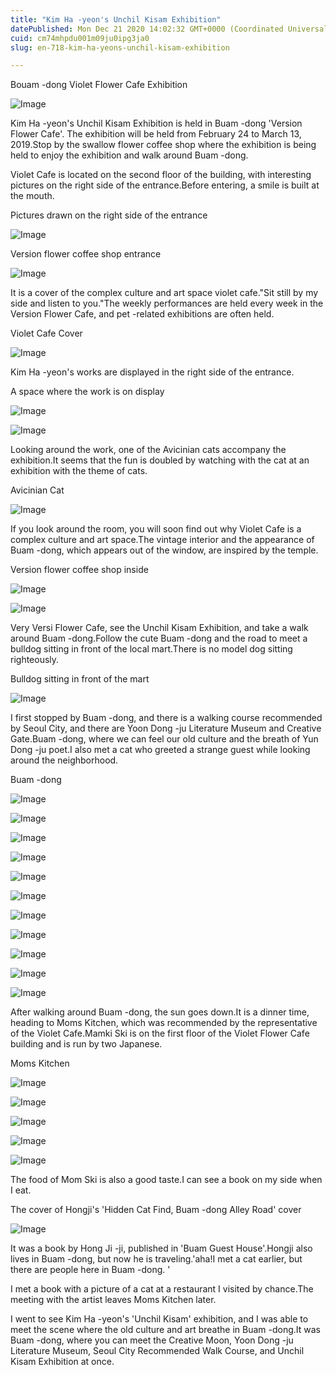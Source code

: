 ```yaml
---
title: "Kim Ha -yeon's Unchil Kisam Exhibition"
datePublished: Mon Dec 21 2020 14:02:32 GMT+0000 (Coordinated Universal Time)
cuid: cm74mhpdu001m09ju0ipg3ja0
slug: en-718-kim-ha-yeons-unchil-kisam-exhibition

---
```



Bouam -dong Violet Flower Cafe Exhibition

![Image](https://cdn.hashnode.com/res/hashnode/image/upload/v1739528672485/43920ebd-a75d-4d44-9410-30b6a756c538.jpeg)

Kim Ha -yeon's Unchil Kisam Exhibition is held in Buam -dong 'Version Flower Cafe'. The exhibition will be held from February 24 to March 13, 2019.Stop by the swallow flower coffee shop where the exhibition is being held to enjoy the exhibition and walk around Buam -dong.

Violet Cafe is located on the second floor of the building, with interesting pictures on the right side of the entrance.Before entering, a smile is built at the mouth.

Pictures drawn on the right side of the entrance

![Image](https://cdn.hashnode.com/res/hashnode/image/upload/v1739528674797/e0f559de-2c62-4551-a770-63117d86b7fc.jpeg)

Version flower coffee shop entrance

![Image](https://cdn.hashnode.com/res/hashnode/image/upload/v1739528676895/0f3cc0ab-35e3-4af8-bbe7-9b209e758205.jpeg)

It is a cover of the complex culture and art space violet cafe."Sit still by my side and listen to you."The weekly performances are held every week in the Version Flower Cafe, and pet -related exhibitions are often held.

Violet Cafe Cover

![Image](https://cdn.hashnode.com/res/hashnode/image/upload/v1739528678849/cb9c276a-fa45-4be0-b4a3-d9933a47ab1f.jpeg)

Kim Ha -yeon's works are displayed in the right side of the entrance.

A space where the work is on display

![Image](https://cdn.hashnode.com/res/hashnode/image/upload/v1739528680656/0599f0b8-0b21-45d9-bc2b-87409bb48f0c.jpeg)

![Image](https://cdn.hashnode.com/res/hashnode/image/upload/v1739528682587/8a836767-aaff-4dc4-9ca1-1eb68e7385a1.jpeg)

Looking around the work, one of the Avicinian cats accompany the exhibition.It seems that the fun is doubled by watching with the cat at an exhibition with the theme of cats.

Avicinian Cat

![Image](https://cdn.hashnode.com/res/hashnode/image/upload/v1739528684240/bb29d696-51d0-4ca1-b286-7dba888573f0.jpeg)

If you look around the room, you will soon find out why Violet Cafe is a complex culture and art space.The vintage interior and the appearance of Buam -dong, which appears out of the window, are inspired by the temple.

Version flower coffee shop inside

![Image](https://cdn.hashnode.com/res/hashnode/image/upload/v1739528687026/a4304854-001a-43e6-ac5f-da9151609f46.jpeg)

![Image](https://cdn.hashnode.com/res/hashnode/image/upload/v1739528688940/0f04db7a-1080-467a-98cc-5724d1bcd250.jpeg)

Very Versi Flower Cafe, see the Unchil Kisam Exhibition, and take a walk around Buam -dong.Follow the cute Buam -dong and the road to meet a bulldog sitting in front of the local mart.There is no model dog sitting righteously.

Bulldog sitting in front of the mart

![Image](https://cdn.hashnode.com/res/hashnode/image/upload/v1739528691246/9b69c972-ea18-4750-ae06-6849d1a74d18.jpeg)

I first stopped by Buam -dong, and there is a walking course recommended by Seoul City, and there are Yoon Dong -ju Literature Museum and Creative Gate.Buam -dong, where we can feel our old culture and the breath of Yun Dong -ju poet.I also met a cat who greeted a strange guest while looking around the neighborhood.

Buam -dong

![Image](https://cdn.hashnode.com/res/hashnode/image/upload/v1739528693602/77c50cec-0451-4b22-852d-656701ee50b6.jpeg)

![Image](https://cdn.hashnode.com/res/hashnode/image/upload/v1739528696064/43254780-5a88-4dd6-91a7-15be607682a7.jpeg)

![Image](https://cdn.hashnode.com/res/hashnode/image/upload/v1739528698141/95a76f79-9bca-4e29-b23f-bcb91b2615bc.jpeg)

![Image](https://cdn.hashnode.com/res/hashnode/image/upload/v1739528700335/45cfca07-387b-4d52-befb-7672db4b46eb.jpeg)

![Image](https://cdn.hashnode.com/res/hashnode/image/upload/v1739528702864/5d0325e1-b446-4bd3-8d38-5c8052db3095.jpeg)

![Image](https://cdn.hashnode.com/res/hashnode/image/upload/v1739528704805/ad8f7d79-d9b5-4e98-8b3e-d781c4457b0f.jpeg)

![Image](https://cdn.hashnode.com/res/hashnode/image/upload/v1739528707114/2c2d63cf-f3be-4611-b62d-a5680296e752.jpeg)

![Image](https://cdn.hashnode.com/res/hashnode/image/upload/v1739528709000/ef2d75d9-0a08-487b-80f1-0ca1ec391a28.jpeg)

![Image](https://cdn.hashnode.com/res/hashnode/image/upload/v1739528710512/39d12900-dc9f-42af-b972-184822ad8ae6.jpeg)

![Image](https://cdn.hashnode.com/res/hashnode/image/upload/v1739528712652/a6d51d31-d95c-4a13-b0ce-e6f537f46450.jpeg)

![Image](https://cdn.hashnode.com/res/hashnode/image/upload/v1739528714613/5a05f181-10ef-4500-a8bf-6b20b65ff5fd.jpeg)

After walking around Buam -dong, the sun goes down.It is a dinner time, heading to Moms Kitchen, which was recommended by the representative of the Violet Cafe.Mamki Ski is on the first floor of the Violet Flower Cafe building and is run by two Japanese.

Moms Kitchen

![Image](https://cdn.hashnode.com/res/hashnode/image/upload/v1739528716609/ceb95355-0eb7-482d-8af4-d298bbdcc9e1.jpeg)

![Image](https://cdn.hashnode.com/res/hashnode/image/upload/v1739528718233/a11b6fd9-3b3b-46b3-aceb-4ee965948e7f.jpeg)

![Image](https://cdn.hashnode.com/res/hashnode/image/upload/v1739528720311/b212a44c-739c-436b-b6f9-caeab85b62f7.jpeg)

![Image](https://cdn.hashnode.com/res/hashnode/image/upload/v1739528722468/2444129d-9402-44e9-b532-3e63632737f7.jpeg)

![Image](https://cdn.hashnode.com/res/hashnode/image/upload/v1739528724291/46f0ec8d-0995-4c8a-8224-425ec5dddadd.jpeg)

The food of Mom Ski is also a good taste.I can see a book on my side when I eat.

The cover of Hongji's 'Hidden Cat Find, Buam -dong Alley Road' cover

![Image](https://cdn.hashnode.com/res/hashnode/image/upload/v1739528726672/ff5b6a9d-2670-49c1-a038-70403c7ebd3d.jpeg)

It was a book by Hong Ji -ji, published in 'Buam Guest House'.Hongji also lives in Buam -dong, but now he is traveling.'aha!I met a cat earlier, but there are people here in Buam -dong. '

I met a book with a picture of a cat at a restaurant I visited by chance.The meeting with the artist leaves Moms Kitchen later.

I went to see Kim Ha -yeon's 'Unchil Kisam' exhibition, and I was able to meet the scene where the old culture and art breathe in Buam -dong.It was Buam -dong, where you can meet the Creative Moon, Yoon Dong -ju Literature Museum, Seoul City Recommended Walk Course, and Unchil Kisam Exhibition at once.